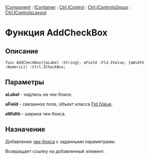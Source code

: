 ﻿---
Link: Com.Ctrl.IControlsLayout.@AddCheckBox
---

[IComponent](topic:Com.Custom.ComClasses.IComponent.Default) :
[IContainer](topic:Com.Custom.ComClasses.IContainer.Default) :
[Ctrl.IControl](topic:Com.Custom.ComClasses.Ctrl.IControl.Default) :
[Ctrl.IControlsGroup](topic:Com.Custom.ComClasses.Ctrl.IControlsGroup.Default) :
[Ctrl.IControlsLayout](Default)

# Функция AddCheckBox

## Описание

    func AddCheckBox({aLabel :String}; aField :Fld.IValue; {aWidth :Numeric}) :Ctrl.ICheckBox;

## Параметры

**aLabel** - надпись на чек-боксе.

**aField** - связанное поле, объект класса [Fld.IValue](topic:.Custom.ComClasses.Fld.IValue.Default).

**aWidth** - ширина чек-бокса.

## Назначение

Добавление [чек-бокса](topic:.Custom.ComClasses.Ctrl.ICheckBox.Default) с заданными параметрами.

Возвращает ссылку на добавленный элемент.